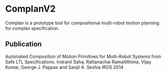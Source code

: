 # ComplanV2
Complan is a prototype tool for compositional multi-robot motion planning for complex specification. 

Publication
--------------------------------
Automated Composition of Motion Primitives for Multi-Robot Systems from Safe LTL Specifications.
Indranil Saha, Rattanachai Ramaitithima, Vijay Kumar, George J. Pappas and Sanjit A. Seshia
IROS 2014 
